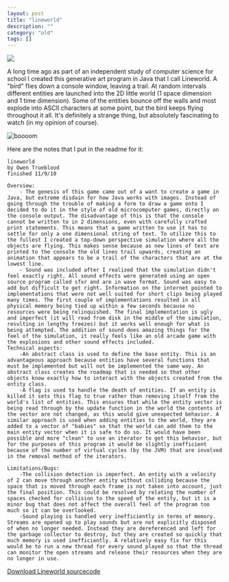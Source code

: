 ```yaml
---
layout: post
title: "lineworld"
description: ""
category: "old"
tags: []
---
```


[![](http://www.hackniac.com/blog/wp-content/uploads/2011/12/Explosion.png)](http://www.hackniac.com/blog/wp-content/uploads/2011/12/Explosion.png)

A long time ago as part of an independent study of computer science for school I created this generative art program in Java that I call Lineworld. A "bird" flies down a console window, leaving a trail. At random intervals different entities are launched into the 2D little world (1 space dimension and 1 time dimension). Some of the entities bounce off the walls and most explode into ASCII characters at some point, but the bird keeps flying throughout it all. It's definitely a strange thing, but absolutely fascinating to watch (in my opinion of course).

![boooom](http://hackniac.com/images/posts/lineworld/lineworld.gif)

Here are the notes that I put in the readme for it:

	lineworld
	by Owen Trueblood
	finished 11/9/10
	   
	Overview:
		- The genesis of this game came out of a want to create a game in Java, but extreme disdain for how Java works with images. Instead of going through the trouble of making a form to draw a game onto I decided to do it in the style of old microcomputer games, directly on the console output. The disadvantage of this is that the console cannot be written to in 2 dimensions, even with carefully crafted print statements. This means that a game written to use it has to settle for only a one dimensional string of text. To utilize this to the fullest I created a top-down perspective simulation where all the objects are flying. This makes sense because as new lines of text are printed to the console the old lines trail upwards, creating an animation that appears to be a trail of the characters that are at the lowest line.
		- Sound was included after I realized that the simulation didn't feel exactly right. All sound effects were generated using an open source program called sfxr and are in wave format. Sound was easy to add but difficult to get right. Information on the internet pointed to implementations that were not well suited for short clips being played many times. The first couple of implementations resulted in all physical memory being tied up within a few seconds because no resources were being relinquished. The final implementation is ugly and imperfect (it will read from disk in the middle of the simulation, resulting in lengthy freezes) but it works well enough for what is being attempted. The addition of sound does amazing things for the feel of the simulation, it really feels like an old arcade game with the explosions and other sound effects included.
	Technical aspects:
		-An abstract class is used to define the base entity. This is an advantageous approach because entities have several functions that must be implemented but will not be implemented the same way. An abstract class creates the roadmap that is needed so that other objects know exactly how to interact with the objects created from the entity class.
		-A flag is used to handle the death of entities. If an entity is killed it sets this flag to true rather than removing itself from the world's list of entities. This ensures that while the entity vector is being read through by the update function in the world the contents of the vector are not changed, as this would give unexpected behavior. A similar approach is used when adding entities to the world, they are added to a vector of "babies" so that the world can add them to the main entity vector when it is safe to do so. It would have been possible and more "clean" to use an iterator to get this behavior, but for the purposes of this program it would be slightly inefficient because of the number of virtual cycles (by the JVM) that are involved in the removal method of the iterators.
	 
	Limitations/Bugs:
		-The collision detection is imperfect. An entity with a velocity of 2 can move through another entity without colliding because the space that is moved through each frame is not taken into account, just the final position. This could be resolved by relating the number of spaces checked for collision to the speed of the entity, but it is a minor bug that does not affect the overall feel of the program too much so it can be overlooked.
		-Sound playing is handled very inefficiently in terms of memory. Streams are opened up to play sounds but are not explicitly disposed of when no longer needed. Instead they are dereferenced and left for the garbage collector to destroy, but they are created so quickly that much memory is used inefficiently. A relatively easy fix for this would be to run a new thread for every sound played so that the thread can monitor the open streams and release their resources when they are no longer in use.

[Download Lineworld sourcecode](http://www.hackniac.com/blog/wp-content/uploads/2011/12/Lineworld.zip)
